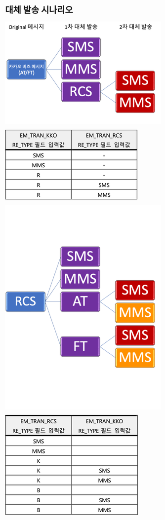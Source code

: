 # 대체 발송 시나리오

![](<../.gitbook/assets/image (1) (1).png>)

![](<../.gitbook/assets/image (3) (1).png>)

![](<../.gitbook/assets/image (5) (1).png>)

![](<../.gitbook/assets/image (2) (1).png>)

